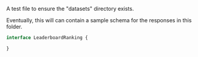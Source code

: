 A test file to ensure the "datasets" directory exists.

Eventually, this will can contain a sample schema for the responses in this folder.

```ts
interface LeaderboardRanking {

}
```
